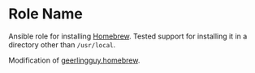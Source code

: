Role Name
=========

Ansible role for installing [Homebrew](https://brew.sh/). Tested support for
installing it in a directory other than `/usr/local`.

Modification of [geerlingguy.homebrew](https://github.com/geerlingguy/ansible-role-homebrew).
